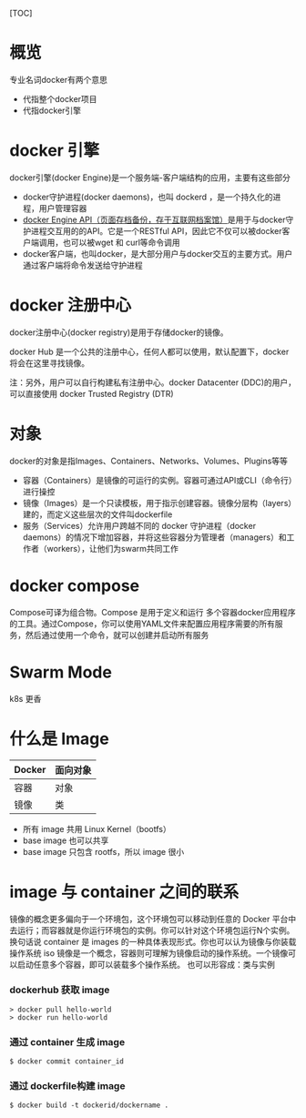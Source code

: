 [TOC]

# 概览
专业名词docker有两个意思
+ 代指整个docker项目
+ 代指docker引擎

# docker 引擎
docker引擎(docker Engine)是一个服务端-客户端结构的应用，主要有这些部分
+ docker守护进程(docker daemons)，也叫 dockerd ，是一个持久化的进程，用户管理容器
+ [docker Engine API（页面存档备份，存于互联网档案馆）](https://docs.docker.com/engine/api/v1.35/)是用于与docker守护进程交互用的的API。它是一个RESTful API，因此它不仅可以被docker客户端调用，也可以被wget 和 curl等命令调用
+ docker客户端，也叫docker，是大部分用户与docker交互的主要方式。用户通过客户端将命令发送给守护进程

# docker 注册中心
docker注册中心(docker registry)是用于存储docker的镜像。

docker Hub 是一个公共的注册中心，任何人都可以使用，默认配置下，docker将会在这里寻找镜像。

注：另外，用户可以自行构建私有注册中心。docker Datacenter (DDC)的用户，可以直接使用 docker Trusted Registry (DTR)

# 对象
docker的对象是指Images、Containers、Networks、Volumes、Plugins等等
+ 容器（Containers）是镜像的可运行的实例。容器可通过API或CLI（命令行）进行操控
+ 镜像（Images）是一个只读模板，用于指示创建容器。镜像分层构（layers）建的，而定义这些层次的文件叫dockerfile
+ 服务（Services）允许用户跨越不同的 docker 守护进程（docker daemons）的情况下增加容器，并将这些容器分为管理者（managers）和工作者（workers），让他们为swarm共同工作

# docker compose
Compose可译为组合物。Compose 是用于定义和运行 多个容器docker应用程序 的工具。通过Compose，你可以使用YAML文件来配置应用程序需要的所有服务，然后通过使用一个命令，就可以创建并启动所有服务

# Swarm Mode
k8s 更香

# 什么是 Image
Docker | 面向对象
-------|-----
容器 | 对象
镜像 | 类

+ 所有 image 共用 Linux Kernel（bootfs）
+ base image 也可以共享
+ base image 只包含 rootfs，所以 image 很小

# image 与 container 之间的联系
镜像的概念更多偏向于一个环境包，这个环境包可以移动到任意的 Docker 平台中去运行；而容器就是你运行环境包的实例。你可以针对这个环境包运行N个实例。换句话说 container 是 images 的一种具体表现形式。你也可以认为镜像与你装载操作系统 iso 镜像是一个概念，容器则可理解为镜像启动的操作系统。一个镜像可以启动任意多个容器，即可以装载多个操作系统。
也可以形容成：类与实例

### dockerhub 获取 image

```shell
> docker pull hello-world
> docker run hello-world
```

### 通过 container 生成 image

```
$ docker commit container_id
```

### 通过 dockerfile构建 image

```
$ docker build -t dockerid/dockername .
```
